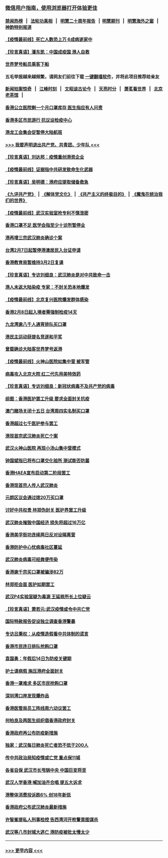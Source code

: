 ### [微信用户指南，使用浏览器打开体验更佳](https://github.com/gfw-breaker/banned-news1/blob/master/indexes/wechat-guide.md?t=0)
#### [禁闻热榜](热点新闻.md?t=0)  &nbsp;&nbsp;|&nbsp;&nbsp; [法轮功真相](https://github.com/gfw-breaker/truth/blob/master/README.md?t=0) &nbsp;&nbsp;|&nbsp;&nbsp; [明慧二十周年报告](https://github.com/gfw-breaker/mh-reports/blob/master/README.md?t=0) &nbsp;&nbsp;|&nbsp;&nbsp;[明慧期刊](https://github.com/gfw-breaker/mh-qikan) &nbsp;&nbsp;|&nbsp;&nbsp; [明慧海外之窗](https://github.com/gfw-breaker/mh-news/blob/master/README.md?t=0) &nbsp;&nbsp;|&nbsp;&nbsp; [神韵特别报道](https://github.com/gfw-breaker/mh-news/blob/master/shenyun.md?t=0)
#### [【疫情最前线】死亡人数恐上万 6成病逝家中](../pages/nsc415/n11856687.md?t=02110022) 
#### [【珍言真语】潘东凯：中国成疫国 港人自救](../pages/nsc415/n11856962.md?t=02110022) 
#### [世界梦号船员乘客下船](../pages/nsc415/n11856883.md?t=02110022) 
#### 五毛举报越来越频繁，请网友们前往下载 [一键翻墙软件](https://github.com/gfw-breaker/ssr-accounts)，并将此项目推荐给亲友
#### [新闻拍案惊奇](https://github.com/gfw-breaker/banned-news1/blob/master/pages/link4.md) &nbsp;&nbsp;|&nbsp;&nbsp; [江峰时刻](https://github.com/gfw-breaker/banned-news1/blob/master/pages/link4.md) &nbsp;&nbsp;|&nbsp;&nbsp; [文昭谈古论今](https://github.com/gfw-breaker/banned-news1/blob/master/pages/link4.md) &nbsp;&nbsp;|&nbsp;&nbsp; [天亮时分](https://github.com/gfw-breaker/banned-news1/blob/master/pages/link4.md) &nbsp;&nbsp;|&nbsp;&nbsp; [萧茗看世界](https://github.com/gfw-breaker/banned-news1/blob/master/pages/link4.md) &nbsp;&nbsp;|&nbsp;&nbsp; [北京老茶馆](https://github.com/gfw-breaker/banned-news1/blob/master/pages/link4.md) &nbsp;&nbsp;|&nbsp;&nbsp; 
#### [香港公立医院剩一个月口罩库存 医生指应有人问责](../pages/nsc415/n11856875.md?t=02110022) 
#### [香港多区市民游行 抗议设检疫中心](../pages/nsc415/n11856866.md?t=02110022) 
#### [港龙工会集会促暂停大陆航班](../pages/nsc415/n11856840.md?t=02110022) 
#### [>>> 我要声明退出共产党、共青团、少年队 <<<](https://github.com/begood0513/goodnews/blob/master/quit/letter.md) 
#### [【珍言真语】刘达邦：疫情重创港资企业](../pages/nsc415/n11854274.md?t=02110022) 
#### [【疫情最前线】证据指中共研发致命生化武器](../pages/nsc415/n11853087.md?t=02110022) 
#### [【珍言真语】吴明德：港府应提取储备救急](../pages/nsc415/n11852734.md?t=02110022) 
#### [《九评共产党》](https://github.com/begood0513/9ping.md/blob/master/README.md) &nbsp;|&nbsp; [《解体党文化》](../../../../jtdwh.md/blob/master/README.md)  &nbsp;|&nbsp; [《共产主义的终极目的》](../../../../gczydzjmd.md/blob/master/README.md) &nbsp;|&nbsp; [《魔鬼在统治我们的世界》](../../../../mgztzwmdsj.md/blob/master/README.md) 
#### [【疫情最前线】武汉实验室抢专利不慎泄密](../pages/nsc415/n11850310.md?t=02110022) 
#### [香港口罩不足 医学会指至少十诊所暂停业](../pages/nsc415/n11850301.md?t=02110022) 
#### [港再增三宗武汉肺炎确诊个案](../pages/nsc415/n11850328.md?t=02110022) 
#### [台湾2月7日起暂停港澳居民入台证申请](../pages/nsc415/n11850304.md?t=02110022) 
#### [香港教育局暂维持3月2日复课](../pages/nsc415/n11850260.md?t=02110022) 
#### [【珍言真语】专访刘细良：武汉肺炎是对中共致命一击](../pages/nsc415/n11849934.md?t=02110022) 
#### [港人未返大陆染疫 专家：不封关恐本地爆发](../pages/nsc415/n11848021.md?t=02110022) 
#### [【疫情最前线】北京复兴医院爆发群体感染](../pages/nsc415/n11847626.md?t=02110022) 
#### [香港2月8日起入境者需强制检疫14天](../pages/nsc415/n11847658.md?t=02110022) 
#### [九龙湾逾八千人通宵排队买口罩](../pages/nsc415/n11847647.md?t=02110022) 
#### [港民主运动获提名竞逐和平奖](../pages/nsc415/n11847633.md?t=02110022) 
#### [曾载确诊大陆客世界梦号返港](../pages/nsc415/n11847608.md?t=02110022) 
#### [【疫情最前线】火神山医院如集中营 被军管](../pages/nsc415/n11847524.md?t=02110022) 
#### [病毒攻入北京大院 红二代先用美特效药](../pages/nsc415/n11847427.md?t=02110022) 
#### [【珍言真语】专访刘细良：新冠状病毒不及共产党的病毒](../pages/nsc415/n11847164.md?t=02110022) 
#### [组图：香港医护罢工升级 要求全面封关抗疫](../pages/nsc415/n11844107.md?t=02110022) 
#### [澳门赌场关闭十五日 台湾周四实名制买口罩](../pages/nsc415/n11845083.md?t=02110022) 
#### [香港超过七千医护参与罢工](../pages/nsc415/n11845051.md?t=02110022) 
#### [港现首宗武汉肺炎死亡个案](../pages/nsc415/n11844998.md?t=02110022) 
#### [武汉火神山医院 再现小汤山集中营模式](../pages/nsc415/n11844763.md?t=02110022) 
#### [钟国斌指已将布口罩交化验所 测试能否防菌](../pages/nsc415/n11842783.md?t=02110022) 
#### [香港HAEA宣布启动第二阶段罢工](../pages/nsc415/n11842723.md?t=02110022) 
#### [香港现首宗人传人武汉肺炎](../pages/nsc415/n11842766.md?t=02110022) 
#### [元朗区议会通过拨20万买口罩](../pages/nsc415/n11842754.md?t=02110022) 
#### [讨好中共权贵 林郑伪封关 医护界罢工升级](../pages/nsc415/n11842359.md?t=02110022) 
#### [武汉肺炎摧毁中国经济 损失将超过16万亿](../pages/nsc415/n11839723.md?t=02110022) 
#### [香港美孚街坊连续两日反对设隔离营](../pages/nsc415/n11839962.md?t=02110022) 
#### [香港防护中心忧病毒社区蔓延](../pages/nsc415/n11839933.md?t=02110022) 
#### [武汉肺炎病毒可经粪便传染](../pages/nsc415/n11839939.md?t=02110022) 
#### [香港逾千宗买口罩被骗涉82万](../pages/nsc415/n11839914.md?t=02110022) 
#### [林郑拒会面 医护如期罢工](../pages/nsc415/n11839892.md?t=02110022) 
#### [武汉P4实验室疑为毒源 王延轶所长上位疑云](../pages/nsc415/n11835543.md?t=02110022) 
#### [【珍言真语】萧若元:武汉疫情或令中共亡党](../pages/nsc415/n11829394.md?t=02110022) 
#### [国际特赦报告促设独立调查香港警暴](../pages/nsc415/n11833845.md?t=02110022) 
#### [专访吕秉权：从疫情造假看中共体制的谎言](../pages/nsc415/n11833813.md?t=02110022) 
#### [香港市民连日排队抢购口罩](../pages/nsc415/n11833794.md?t=02110022) 
#### [袁国勇：年假后14日为防疫关键期](../pages/nsc415/n11831088.md?t=02110022) 
#### [护士请病假 施压港府全面封关](../pages/nsc415/n11831030.md?t=02110022) 
#### [香港一罩难求 多区市民抢购口罩](../pages/nsc415/n11831002.md?t=02110022) 
#### [深圳湾口岸发现爆炸品](../pages/nsc415/n11828802.md?t=02110022) 
#### [香港医管局员工阵线周六动议罢工](../pages/nsc415/n11828762.md?t=02110022) 
#### [何柏良及两医生组织倡香港政府封关](../pages/nsc415/n11828749.md?t=02110022) 
#### [香港政府再公布防疫新措施](../pages/nsc415/n11828716.md?t=02110022) 
#### [独家：武汉每日肺炎死亡者恐不低于200人](../pages/nsc415/n11828240.md?t=02110022) 
#### [传中共政治局知疫情或亡党 重点保11城](../pages/nsc415/n11828145.md?t=02110022) 
#### [各省自保 武汉市长甩锅中央 中国巨变将至](../pages/nsc415/n11828021.md?t=02110022) 
#### [武汉人学香港 喊加油齐合唱 提五大诉求](../pages/nsc415/n11827046.md?t=02110022) 
#### [港整体消费投诉跌6% 创18年新低](../pages/nsc415/n11817280.md?t=02110022) 
#### [香港政府公布武汉肺炎最新措施](../pages/nsc415/n11817152.md?t=02110022) 
#### [许智峯提私人刑事检控 告西湾河开枪警意图谋杀](../pages/nsc415/n11817132.md?t=02110022) 
#### [武汉等八市封城大逃亡 港防疫被批太慢太少](../pages/nsc415/n11817058.md?t=02110022) 

----
#### [ >>> 更早内容 <<< ](../indexes/nsc415-earlier.md)
